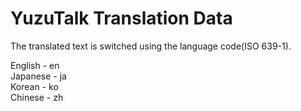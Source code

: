 # YuzuTalk Translation Data

The translated text is switched using the language code(ISO 639-1).

English - en  
Japanese - ja  
Korean - ko  
Chinese - zh
